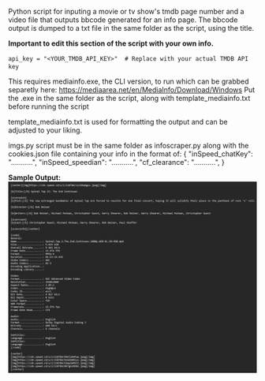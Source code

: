 Python script for inputing a movie or tv show's tmdb page number and a video file that outputs bbcode generated for an info page.
The bbcode output is dumped to a txt file in the same folder as the script, using the title.

**Important to edit this section of the script with your own info.**

    api_key = "<YOUR_TMDB_API_KEY>"  # Replace with your actual TMDB API key
    
This requires mediainfo.exe, the CLI version, to run which can be grabbed separetly here:
https://mediaarea.net/en/MediaInfo/Download/Windows
Put the .exe in the same folder as the script, along with template_mediainfo.txt before running the script

template_mediainfo.txt is used for formatting the output and can be adjusted to your liking.

imgs.py script must be in the same folder as infoscraper.py along with the cookies.json file containing your info in the format of:
{
  "inSpeed_chatKey": "...........",
  "inSpeed_speedian": "...........",
  "cf_clearance": "...........",
}

**Sample Output:**
![ScreenShot](https://github.com/dcquence/media_bbcoder/blob/main/sample.png?raw=true)
